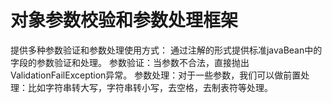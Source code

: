 # 对象参数校验和参数处理框架


提供多种参数验证和参数处理使用方式：
通过注解的形式提供标准javaBean中的字段的参数验证和处理。
参数验证：当参数不合法，直接抛出ValidationFailException异常。
参数处理：对于一些参数，我们可以做前置处理：比如字符串转大写，字符串转小写，去空格，去制表符等处理。

